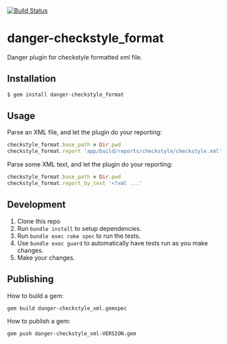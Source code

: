 [![Build Status](https://travis-ci.org/noboru-i/danger-checkstyle_format.svg?branch=master)](https://travis-ci.org/noboru-i/danger-checkstyle_format)

# danger-checkstyle_format

Danger plugin for checkstyle formatted xml file.

## Installation

```bash
$ gem install danger-checkstyle_format
```

## Usage

Parse an XML file, and let the plugin do your reporting:

```ruby
checkstyle_format.base_path = Dir.pwd
checkstyle_format.report 'app/build/reports/checkstyle/checkstyle.xml'
```

Parse some XML text, and let the plugin do your reporting:

```ruby
checkstyle_format.base_path = Dir.pwd
checkstyle_format.report_by_text '<?xml ...'
```

## Development

1. Clone this repo
2. Run `bundle install` to setup dependencies.
3. Run `bundle exec rake spec` to run the tests.
4. Use `bundle exec guard` to automatically have tests run as you make changes.
5. Make your changes.

## Publishing

How to build a gem:

```
gem build danger-checkstyle_xml.gemspec
```

How to publish a gem:

```
gem push danger-checkstyle_xml-VERSION.gem
```